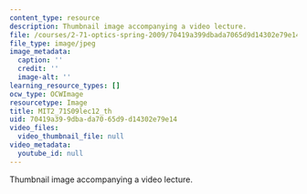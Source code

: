 ```yaml
---
content_type: resource
description: Thumbnail image accompanying a video lecture.
file: /courses/2-71-optics-spring-2009/70419a399dbada7065d9d14302e79e14_MIT2_71S09lec12_th.jpg
file_type: image/jpeg
image_metadata:
  caption: ''
  credit: ''
  image-alt: ''
learning_resource_types: []
ocw_type: OCWImage
resourcetype: Image
title: MIT2_71S09lec12_th
uid: 70419a39-9dba-da70-65d9-d14302e79e14
video_files:
  video_thumbnail_file: null
video_metadata:
  youtube_id: null
---
```

Thumbnail image accompanying a video lecture.

